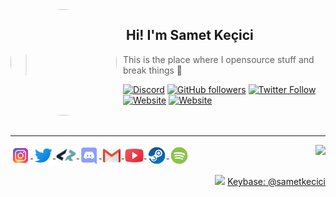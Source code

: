 <!-- ## Hi! I'm Samet Keçici 🖐️ -->

<img width="170" height="170" align="left" style="float: left; margin: 0 10px 0 0; border-radius: 50%;" src="https://cdn.discordapp.com/attachments/679467308292505660/963770961683951676/circle.png">  

## <img src="" width="27px"> Hi! I'm Samet Keçici
> This is the place where I opensource stuff and break things :rofl:<br>

[![Discord](https://img.shields.io/discord/334662655581224963?color=333&label=Chat&logo=discord&logoColor=fff&style=flat-square)](https://discord.com/invite/cgygmkq)
[![GitHub followers](https://img.shields.io/github/followers/sametkecici?color=333&label=Follow&logo=github&logoColor=fff&style=flat-square)](https://github.com/sametkecici?tab=followers)
[![Twitter Follow](https://img.shields.io/twitter/follow/sametkecici?color=333&label=Follow&logo=twitter&logoColor=fff&style=flat-square)](https://twitter.com/sametkecici)
[![Website](https://img.shields.io/website?down_color=333&down_message=off&label=Website&logo=firefox&logoColor=fff&style=flat-square&up_color=333&up_message=up&url=https%3A%2F%2Fpartofgamers.com)](https://partofgamers.com)
[![Website](https://komarev.com/ghpvc/?username=sametkecicik&style=flat-square&color=333333&label=Views)](https://partofgamers.com)
<br><br><br>

---

<a href="https://discord.com/users/265848126802231296">
 <img src="https://lanyard.cnrad.dev/api/265848126802231296?hideTimestamp=true&idleMessage=Just%20chillin'%20at%20the%20moment..." align="right" />
</a>

<p align="left">
 <a href="https://www.instagram.com/majonezexe/" target="_blank">
  <img src="https://github.com/igorkowalczyk/igorkowalczyk/blob/master/src/images/readme/instagram.svg" alt="Instagram" width="32" align="center"/>
 </a>
 <a href="https://twitter.com/majonezexe" target="_blank">
  <img src="https://github.com/igorkowalczyk/igorkowalczyk/blob/master/src/images/readme/twitter.svg" alt="Twitter" width="32" align="center"/>
 </a>
 <a href="https://profile.codersrank.io/user/igorkowalczyk/" target="_blank">
  <img src="https://github.com/igorkowalczyk/igorkowalczyk/blob/master/src/images/readme/codersrank.png" alt="Codersrank" width="34" align="center"/>
 </a>
 <a href="https://discord.com/users/544164729354977282" target="_blank">
  <img src="https://github.com/igorkowalczyk/igorkowalczyk/blob/master/src/images/readme/discord.svg" alt="Discord" width="32" align="center"/>
 </a>
 <a href="mailto:sametkeciciiletisim@gmail.com" target="_blank">
  <img src="https://github.com/igorkowalczyk/igorkowalczyk/blob/master/src/images/readme/gmail.svg" alt="Email" width="32" align="center"/>
 </a>
 <a href="https://www.youtube.com/c/Majonezexe" target="_blank">
  <img src="https://github.com/igorkowalczyk/igorkowalczyk/blob/master/src/images/readme/youtube.svg" alt="YouTube" width="32" align="center"/>
 </a>
 <a href="https://steamcommunity.com/id/sametkecici" target="_blank">
  <img src="https://github.com/igorkowalczyk/igorkowalczyk/blob/master/src/images/readme/steam.svg" alt="Steam" width="32" align="center"/>
 </a>
 <a href="https://open.spotify.com/user/	hiw0g0qjyfkpv842jau8r8e2i" target="_blank">
  <img src="https://github.com/igorkowalczyk/igorkowalczyk/blob/master/src/images/readme/spotify.svg" alt="Spotify" width="32" align="center"/>
 </a>
 <!--<a href="https://wakatime.com/@Majonezexe" target="_blank">
  <img src="https://github.com/igorkowalczyk/igorkowalczyk/blob/master/src/images/readme/wakatime.svg" alt="Wakatime" width="32" align="center"/>
 </a>-->
</p>


<p align="right"><img src="https://keybase.io/images/icons/icon-keybase-logo-48@2x.png" width="18px"> <a href="https://keybase.io/sametkecici">Keybase: @sametkecici</a></p>
